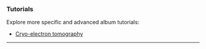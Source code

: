 ### Tutorials

Explore more specific and advanced album tutorials:

- [Cryo-electron tomography](https://album-app.github.io/album-tutorial/cryoet_tutorial.html)

---

